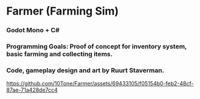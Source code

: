 # Farmer (Farming Sim)

### Godot Mono + C#

### Programming Goals: Proof of concept for inventory system, basic farming and collecting items.

### Code, gameplay design and art by Ruurt Staverman.

https://github.com/10Tone/Farmer/assets/69433105/f05154b0-feb2-48cf-87ae-71a428de7cc4


